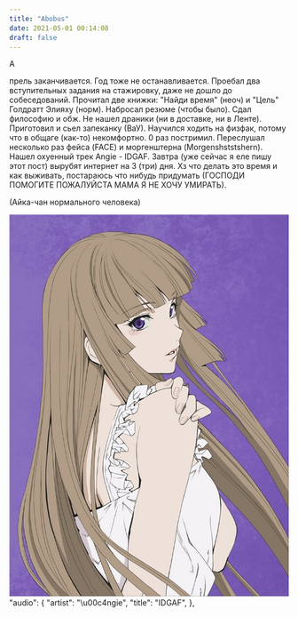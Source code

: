 ```yaml
---
title: "Abobus"
date: 2021-05-01 00:14:08
draft: false
---
```


А

прель заканчивается. Год тоже не останавливается.
Проебал два вступительных задания на стажировку, даже не дошло до собеседований.
Прочитал две книжки: "Найди время" (неоч) и "Цель" Голдратт Элияху (норм).
Набросал резюме (чтобы было).
Сдал философию и обж.
Не нашел драники (ни в доставке, ни в Ленте).
Приготовил и сьел запеканку (ВаУ).
Научился ходить на физфак, потому что в общаге (как-то) некомфортно.
0 раз постримил.
Переслушал несколько раз фейса (FACE) и моргенштерна (Morgenshststshern).
Нашел охуенный трек Angie - IDGAF.
Завтра (уже сейчас я еле пишу этот пост) вырубят интернет на 3 (три) дня. Хз что делать это время и как выживать, постараюсь что нибудь придумать (ГОСПОДИ ПОМОГИТЕ ПОЖАЛУЙСТА МАМА Я НЕ ХОЧУ УМИРАТЬ).

(Айка-чан нормального человека)

![](/img/vk/RMhdUNWQ_ts.jpg)
      "audio": {
        "artist": "\u00c4ngie",
        "title": "IDGAF",
      },

